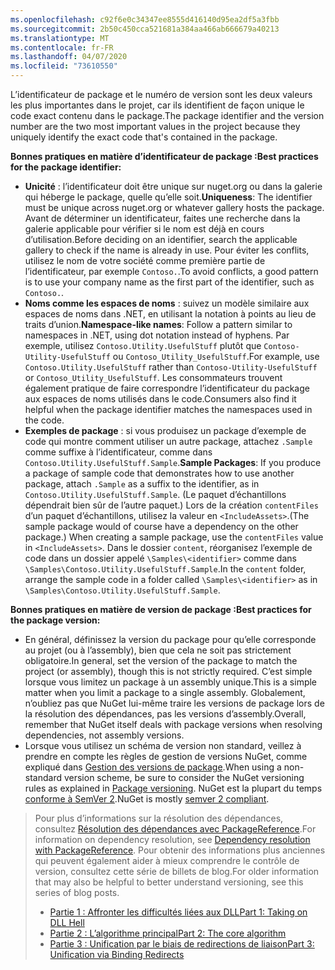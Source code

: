 ```yaml
---
ms.openlocfilehash: c92f6e0c34347ee8555d416140d95ea2df5a3fbb
ms.sourcegitcommit: 2b50c450cca521681a384aa466ab666679a40213
ms.translationtype: MT
ms.contentlocale: fr-FR
ms.lasthandoff: 04/07/2020
ms.locfileid: "73610550"
---
```

<span data-ttu-id="ed159-101">L’identificateur de package et le numéro de version sont les deux valeurs les plus importantes dans le projet, car ils identifient de façon unique le code exact contenu dans le package.</span><span class="sxs-lookup"><span data-stu-id="ed159-101">The package identifier and the version number are the two most important values in the project because they uniquely identify the exact code that's contained in the package.</span></span>

<span data-ttu-id="ed159-102">**Bonnes pratiques en matière d’identificateur de package :**</span><span class="sxs-lookup"><span data-stu-id="ed159-102">**Best practices for the package identifier:**</span></span>

- <span data-ttu-id="ed159-103">**Unicité** : l’identificateur doit être unique sur nuget.org ou dans la galerie qui héberge le package, quelle qu’elle soit.</span><span class="sxs-lookup"><span data-stu-id="ed159-103">**Uniqueness**: The identifier must be unique across nuget.org or whatever gallery hosts the package.</span></span> <span data-ttu-id="ed159-104">Avant de déterminer un identificateur, faites une recherche dans la galerie applicable pour vérifier si le nom est déjà en cours d’utilisation.</span><span class="sxs-lookup"><span data-stu-id="ed159-104">Before deciding on an identifier, search the applicable gallery to check if the name is already in use.</span></span> <span data-ttu-id="ed159-105">Pour éviter les conflits, utilisez le nom de votre société comme première partie de l’identificateur, par exemple `Contoso.`.</span><span class="sxs-lookup"><span data-stu-id="ed159-105">To avoid conflicts, a good pattern is to use your company name as the first part of the identifier, such as `Contoso.`.</span></span>
- <span data-ttu-id="ed159-106">**Noms comme les espaces de noms** : suivez un modèle similaire aux espaces de noms dans .NET, en utilisant la notation à points au lieu de traits d’union.</span><span class="sxs-lookup"><span data-stu-id="ed159-106">**Namespace-like names**: Follow a pattern similar to namespaces in .NET, using dot notation instead of hyphens.</span></span> <span data-ttu-id="ed159-107">Par exemple, utilisez `Contoso.Utility.UsefulStuff` plutôt que `Contoso-Utility-UsefulStuff` ou `Contoso_Utility_UsefulStuff`.</span><span class="sxs-lookup"><span data-stu-id="ed159-107">For example, use `Contoso.Utility.UsefulStuff` rather than `Contoso-Utility-UsefulStuff` or `Contoso_Utility_UsefulStuff`.</span></span> <span data-ttu-id="ed159-108">Les consommateurs trouvent également pratique de faire correspondre l’identificateur du package aux espaces de noms utilisés dans le code.</span><span class="sxs-lookup"><span data-stu-id="ed159-108">Consumers also find it helpful when the package identifier matches the namespaces used in the code.</span></span>
- <span data-ttu-id="ed159-109">**Exemples de package** : si vous produisez un package d’exemple de code qui montre comment utiliser un autre package, attachez `.Sample` comme suffixe à l’identificateur, comme dans `Contoso.Utility.UsefulStuff.Sample`.</span><span class="sxs-lookup"><span data-stu-id="ed159-109">**Sample Packages**: If you produce a package of sample code that demonstrates how to use another package, attach `.Sample` as a suffix to the identifier, as in `Contoso.Utility.UsefulStuff.Sample`.</span></span> <span data-ttu-id="ed159-110">(Le paquet d’échantillons dépendrait bien sûr de l’autre paquet.) Lors de la création `contentFiles` d’un paquet d’échantillons, utilisez la valeur en `<IncludeAssets>`.</span><span class="sxs-lookup"><span data-stu-id="ed159-110">(The sample package would of course have a dependency on the other package.) When creating a sample package, use the `contentFiles` value in `<IncludeAssets>`.</span></span> <span data-ttu-id="ed159-111">Dans le dossier `content`, réorganisez l’exemple de code dans un dossier appelé `\Samples\<identifier>` comme dans `\Samples\Contoso.Utility.UsefulStuff.Sample`.</span><span class="sxs-lookup"><span data-stu-id="ed159-111">In the `content` folder, arrange the sample code in a folder called `\Samples\<identifier>` as in `\Samples\Contoso.Utility.UsefulStuff.Sample`.</span></span>

<span data-ttu-id="ed159-112">**Bonnes pratiques en matière de version de package :**</span><span class="sxs-lookup"><span data-stu-id="ed159-112">**Best practices for the package version:**</span></span>

- <span data-ttu-id="ed159-113">En général, définissez la version du package pour qu’elle corresponde au projet (ou à l’assembly), bien que cela ne soit pas strictement obligatoire.</span><span class="sxs-lookup"><span data-stu-id="ed159-113">In general, set the version of the package to match the project (or assembly), though this is not strictly required.</span></span> <span data-ttu-id="ed159-114">C’est simple lorsque vous limitez un package à un assembly unique.</span><span class="sxs-lookup"><span data-stu-id="ed159-114">This is a simple matter when you limit a package to a single assembly.</span></span> <span data-ttu-id="ed159-115">Globalement, n’oubliez pas que NuGet lui-même traire les versions de package lors de la résolution des dépendances, pas les versions d’assembly.</span><span class="sxs-lookup"><span data-stu-id="ed159-115">Overall, remember that NuGet itself deals with package versions when resolving dependencies, not assembly versions.</span></span>
- <span data-ttu-id="ed159-116">Lorsque vous utilisez un schéma de version non standard, veillez à prendre en compte les règles de gestion de versions NuGet, comme expliqué dans [Gestion des versions de package](../../concepts/package-versioning.md).</span><span class="sxs-lookup"><span data-stu-id="ed159-116">When using a non-standard version scheme, be sure to consider the NuGet versioning rules as explained in [Package versioning](../../concepts/package-versioning.md).</span></span> <span data-ttu-id="ed159-117">NuGet est la plupart du temps [conforme à SemVer 2](../../concepts/package-versioning.md#semantic-versioning-200).</span><span class="sxs-lookup"><span data-stu-id="ed159-117">NuGet is mostly [semver 2 compliant](../../concepts/package-versioning.md#semantic-versioning-200).</span></span>

> <span data-ttu-id="ed159-118">Pour plus d’informations sur la résolution des dépendances, consultez [Résolution des dépendances avec PackageReference](../../concepts/dependency-resolution.md#dependency-resolution-with-packagereference).</span><span class="sxs-lookup"><span data-stu-id="ed159-118">For information on dependency resolution, see [Dependency resolution with PackageReference](../../concepts/dependency-resolution.md#dependency-resolution-with-packagereference).</span></span> <span data-ttu-id="ed159-119">Pour obtenir des informations plus anciennes qui peuvent également aider à mieux comprendre le contrôle de version, consultez cette série de billets de blog.</span><span class="sxs-lookup"><span data-stu-id="ed159-119">For older information that may also be helpful to better understand versioning, see this series of blog posts.</span></span>
>
> - [<span data-ttu-id="ed159-120">Partie 1 : Affronter les difficultés liées aux DLL</span><span class="sxs-lookup"><span data-stu-id="ed159-120">Part 1: Taking on DLL Hell</span></span>](https://blog.davidebbo.com/2011/01/nuget-versioning-part-1-taking-on-dll.html)
> - [<span data-ttu-id="ed159-121">Partie 2 : L’algorithme principal</span><span class="sxs-lookup"><span data-stu-id="ed159-121">Part 2: The core algorithm</span></span>](https://blog.davidebbo.com/2011/01/nuget-versioning-part-2-core-algorithm.html)
> - [<span data-ttu-id="ed159-122">Partie 3 : Unification par le biais de redirections de liaison</span><span class="sxs-lookup"><span data-stu-id="ed159-122">Part 3: Unification via Binding Redirects</span></span>](https://blog.davidebbo.com/2011/01/nuget-versioning-part-3-unification-via.html)
